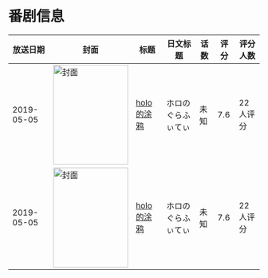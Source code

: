 # 番剧信息

|放送日期|封面|标题|日文标题|话数|评分|评分人数|
|---|---|---|---|---|---|---|
|2019-05-05|<img src="https://lain.bgm.tv/pic/cover/c/83/32/282233_9T95F.jpg" alt="封面" style="width:150px;height:200px;object-fit:cover;">|[holo的涂鸦](https://bangumi.tv/subject/282233)|ホロのぐらふぃてぃ|未知|7.6|22人评分|
|2019-05-05|<img src="https://lain.bgm.tv/pic/cover/c/83/32/282233_9T95F.jpg" alt="封面" style="width:150px;height:200px;object-fit:cover;">|[holo的涂鸦](https://bangumi.tv/subject/282233)|ホロのぐらふぃてぃ|未知|7.6|22人评分|
